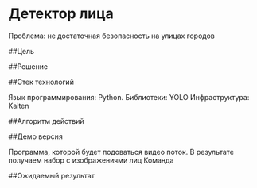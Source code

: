 # Детектор лица

Проблема: не достаточная безопасность на улицах городов

##Цель

##Решение

##Стек технологий

Язык программирования: Python.
Библиотеки: YOLO
Инфраструктура: Kaiten

##Алгоритм действий

##Демо версия

Программа, которой будет подоваться видео поток. В результате получаем набор с изображениями лиц
Команда

##Ожидаемый результат
